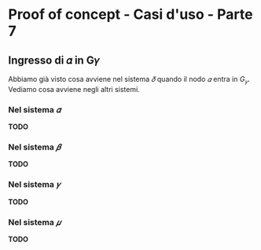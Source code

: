 # Proof of concept - Casi d'uso - Parte 7

## <a name="step4"></a>Ingresso di 𝛼 in G𝛾

Abbiamo già visto cosa avviene nel sistema *𝛿* quando il nodo *𝛼* entra in *G<sub>𝛾</sub>*. Vediamo cosa
avviene negli altri sistemi.

### Nel sistema *𝛼*

**TODO**

### Nel sistema *𝛽*

**TODO**

### Nel sistema *𝛾*

**TODO**

### Nel sistema *𝜇*

**TODO**


